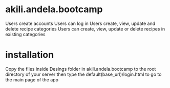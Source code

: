 # akili.andela.bootcamp

Users create accounts
Users can log in
Users create, view, update and delete recipe categories
Users can create, view, update or delete recipes in existing categories

# installation 

Copy the files inside Desings folder in akili.andela.bootcamp to the root directory of your server
then type the default(base_url)/login.html to go to the main page of the app
